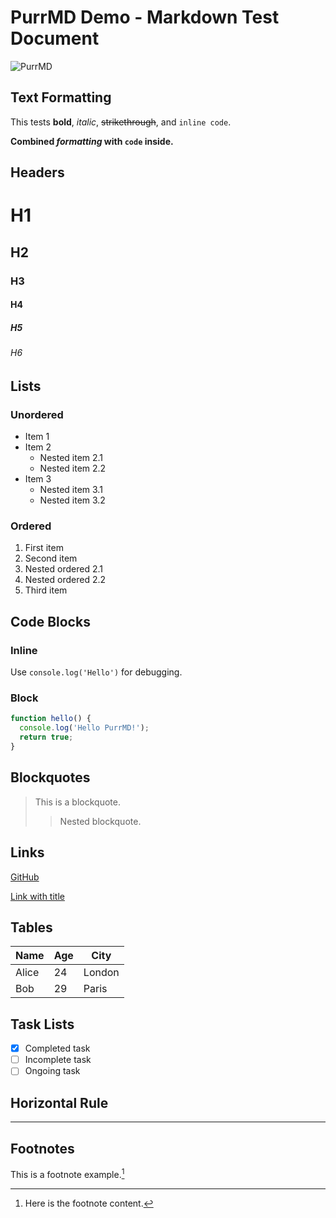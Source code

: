 # PurrMD Demo - Markdown Test Document

![PurrMD](./logo.png)

## Text Formatting

This tests **bold**, *italic*, ~~strikethrough~~, and `inline code`.

**Combined *formatting* with `code` inside.**

## Headers

# H1
## H2
### H3
#### H4
##### H5
###### H6

## Lists

### Unordered

- Item 1
- Item 2
  - Nested item 2.1
  - Nested item 2.2
- Item 3
  * Nested item 3.1
  * Nested item 3.2

### Ordered

1. First item
2. Second item
  1. Nested ordered 2.1
  2. Nested ordered 2.2
3. Third item

## Code Blocks

### Inline

Use `console.log('Hello')` for debugging.

### Block

```javascript
function hello() {
  console.log('Hello PurrMD!');
  return true;
}
```

## Blockquotes

> This is a blockquote.
>> Nested blockquote.

## Links

[GitHub](https://github.com/luoluoqixi/purrmd)

[Link with title](https://github.com/luoluoqixi/purrmd "PurrMD")

## Tables

| Name   | Age | City    |
| ------ | --- | ------- |
| Alice  | 24  | London  |
| Bob    | 29  | Paris   |

## Task Lists

- [x] Completed task
- [ ] Incomplete task
- [ ] Ongoing task

## Horizontal Rule

---

## Footnotes

This is a footnote example.[^1]

[^1]: Here is the footnote content.

